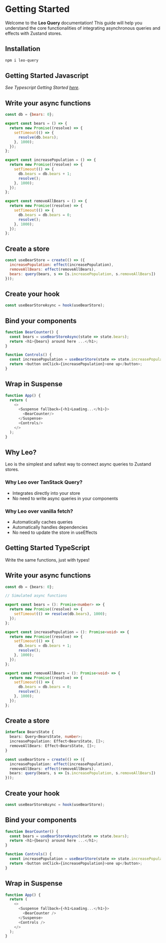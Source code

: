 # Getting Started

Welcome to the **Leo Query** documentation! This guide will help you understand the core functionalities of integrating asynchronous queries and effects with Zustand stores.

## Installation

```bash
npm i leo-query
```

## Getting Started Javascript
_See Typescript Getting Started [here](#getting-started-typescript)._

## Write your async functions

```javascript
const db = {bears: 0};

export const bears = () => {
  return new Promise((resolve) => {
    setTimeout(() => {
      resolve(db.bears);
    }, 1000);
  });
};

export const increasePopulation = () => {
  return new Promise((resolve) => {
    setTimeout(() => {
      db.bears = db.bears + 1;
      resolve();
    }, 1000);
  });
};

export const removeAllBears = () => {
  return new Promise((resolve) => {
    setTimeout(() => {
      db.bears = db.bears = 0;
      resolve();
    }, 1000);
  });
};
```

## Create a store
```javascript jsx
const useBearStore = create(() => ({
  increasePopulation: effect(increasePopulation),
  removeAllBears: effect(removeAllBears),
  bears: query(bears, s => [s.increasePopulation, s.removeAllBears])
}));
```

## Create your hook
```javascript jsx
const useBearStoreAsync = hook(useBearStore);
```

## Bind your components
```javascript jsx
function BearCounter() {
  const bears = useBearStoreAsync(state => state.bears);
  return <h1>{bears} around here ...</h1>;
}

function Controls() {
  const increasePopulation = useBearStore(state => state.increasePopulation.trigger);
  return <button onClick={increasePopulation}>one up</button>;
}
```

## Wrap in Suspense
```javascript jsx
function App() {
  return (
    <>
      <Suspense fallback={<h1>Loading...</h1>}>
        <BearCounter/>
      </Suspense>
      <Controls/>
    </>
  );
}
```

## Why Leo?

Leo is the simplest and safest way to connect async queries to Zustand stores.

### Why Leo over TanStack Query?

- Integrates directly into your store
- No need to write async queries in your components

### Why Leo over vanilla fetch?

- Automatically caches queries
- Automatically handles dependencies
- No need to update the store in useEffects

## Getting Started TypeScript

Write the same functions, just with types!

## Write your async functions
```typescript
const db = {bears: 0};

// Simulated async functions

export const bears = (): Promise<number> => {
  return new Promise((resolve) => {
    setTimeout(() => resolve(db.bears), 1000);
  });
};

export const increasePopulation = (): Promise<void> => {
  return new Promise((resolve) => {
    setTimeout(() => {
      db.bears = db.bears + 1;
      resolve();
    }, 1000);
  });
};

export const removeAllBears = (): Promise<void> => {
  return new Promise((resolve) => {
    setTimeout(() => {
      db.bears = db.bears = 0;
      resolve();
    }, 1000);
  });
};
```


## Create a store
```typescript jsx
interface BearsState {
  bears: Query<BearsState, number>;
  increasePopulation: Effect<BearsState, []>;
  removeAllBears: Effect<BearsState, []>;
}

const useBearStore = create(() => ({
  increasePopulation: effect(increasePopulation),
  removeAllBears: effect(removeAllBears),
  bears: query(bears, s => [s.increasePopulation, s.removeAllBears])
}));
```

## Create your hook
```typescript jsx
const useBearStoreAsync = hook(useBearStore);
```

## Bind your components
```typescript jsx
function BearCounter() {
  const bears = useBearStoreAsync(state => state.bears);
  return <h1>{bears} around here ...</h1>;
}

function Controls() {
  const increasePopulation = useBearStore(state => state.increasePopulation.trigger);
  return <button onClick={increasePopulation}>one up</button>;
}
```

## Wrap in Suspense
```typescript jsx
function App() {
  return (
    <>
      <Suspense fallback={<h1>Loading...</h1>}>
        <BearCounter />
      </Suspense>
      <Controls />
    </>
  );
}
```